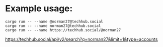 # Example usage:

```
cargo run -- --name @norman27@techhub.social
cargo run -- --name norman27@techhub.social
cargo run -- --name https://techhub.social/@norman27
```

https://techhub.social/api/v2/search?q=norman27&limit=1&type=accounts